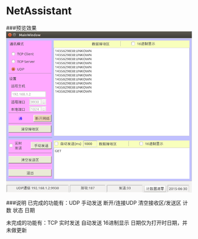 # NetAssistant

###预览效果
![GitHub Logo](/res/MainWindow_019.png)

###说明
已完成的功能有：UDP 手动发送 断开/连接UDP 清空接收区/发送区 计数 状态 日期

未完成的功能有：TCP 实时发送 自动发送 16进制显示 日期仅为打开时日期，并未做更新
